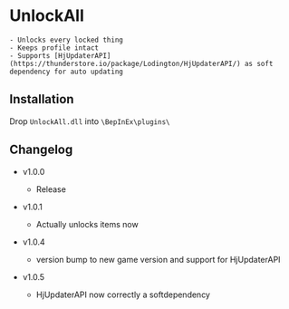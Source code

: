 # UnlockAll
	- Unlocks every locked thing
	- Keeps profile intact
	- Supports [HjUpdaterAPI](https://thunderstore.io/package/Lodington/HjUpdaterAPI/) as soft dependency for auto updating 

	
## Installation
Drop `UnlockAll.dll` into `\BepInEx\plugins\`

## Changelog
  - v1.0.0
    - Release
		
  - v1.0.1
    - Actually unlocks items now

  - v1.0.4
    - version bump to new game version and support for HjUpdaterAPI
  - v1.0.5
    - HjUpdaterAPI now correctly a softdependency